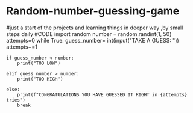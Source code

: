 # Random-number-guessing-game
#just a start of the projects and learning things in deeper way ,by small steps daily
#CODE
import random
number = random.randint(1, 50)
attempts=0
while True:
    guess_number= int(input("TAKE A GUESS: "))
    attempts+=1

    if guess_number < number:
        print("TOO LOW")
        
    elif guess_number > number:
        print("TOO HIGH")
       
    else:
        print(f"CONGRATULATIONS YOU HAVE GUESSED IT RIGHT in {attempts} tries")
        break
